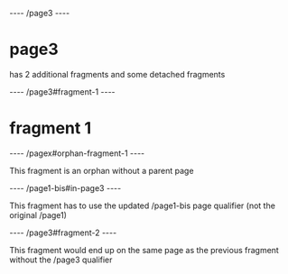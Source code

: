 ---- /page3 ----

# page3
has 2 additional fragments and some detached fragments

---- /page3#fragment-1 ----

# fragment 1

---- /pagex#orphan-fragment-1 ----

This fragment is an orphan without a parent page

---- /page1-bis#in-page3 ----

This fragment has to use the updated /page1-bis page qualifier (not the original /page1)

---- /page3#fragment-2 ----

This fragment would end up on the same page as the previous fragment without the /page3 qualifier